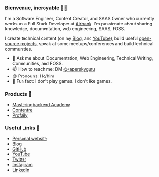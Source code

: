 
<!--
**Kaperskyguru/kaperskyguru** is a ✨ _special_ ✨ repository because its `README.md` (this file) appears on your GitHub profile.

Here are some ideas to get you started:

- 🔭 I’m currently working on ...
- 🌱 I’m currently learning ...
- 👯 I’m looking to collaborate on ...
- 🤔 I’m looking for help with ...
- 💬 Ask me about ...
- 📫 How to reach me: ...
- 😄 Pronouns: ...
- ⚡ Fun fact: ...
-->

### Bienvenue, incroyable 👋🏾

I'm a Software Engineer, Content Creator, and SAAS Owner who currently works as a Full Stack Developer at [Airbank](https://joinairbank.com). I'm passionate about sharing knowledge, documentation, web engineering, SAAS, FOSS.

I create technical content (on my [Blog](https://masteringbackend.com/), and [YouTube](https://www.youtube.com/channel/UCECTWjjj21fa2bNQ07PKE3A)), build useful [open-source projects](https://github.com/kaperskyguru), speak at some meetups/conferences and build technical communities.

- 💬 Ask me about: Documentation, Web Engineering, Technical Writing, Communities, and FOSS.
- 📫 How to reach me: DM [@kaperskyguru](https://twitter.com/kaperskyguru)
- 😊 Pronouns: He/him
- 💙 Fun fact: I don't play games. I don't like games.

### Products 🌻

- [Masteringbackend Academy](https://academy.masteringbackend.com)
- [Contentre](https://contentre.io)
- [Profaily](https://profaily.com)

### Useful Links 🌻

- [Personal website](https://masteringbackend.com)
- [Blog](https://masteringbackend.com)
- [GitHub](https://github.com/kaperskyguru)
- [YouTube](https://www.youtube.com/channel/UCECTWjjj21fa2bNQ07PKE3A)
- [Twitter](https://twitter.com/kaperskyguru)
- [Instagram](https://www.instagram.com/kaperskyguru/)
- [LinkedIn](https://linkedin.com/in/solomoneseme)
